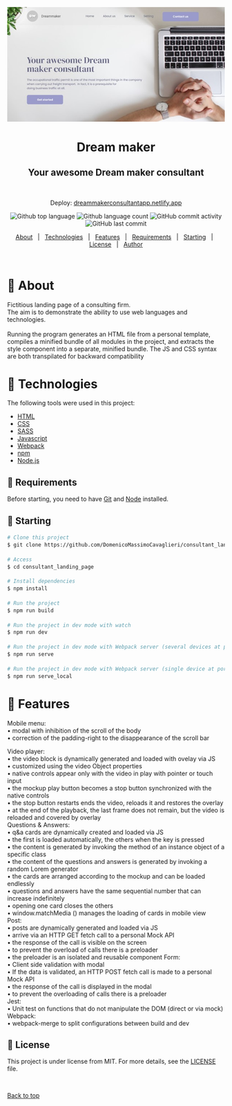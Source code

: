 <div align="center" id="top"> 
  <img src="https://raw.githubusercontent.com/DomenicoMassimoCavaglieri/consultant_landing_page/dev/src/assets/images/open_graph_image.jpg" alt="Consultant_landing_page" />
  <h1 align="center">Dream maker</h1>
  <h2 align="center">Your awesome Dream maker consultant</h2>

  &#xa0;
  <p>Deploy:
  <a href="https://dreammakerconsultantapp.netlify.app/?">dreammakerconsultantapp.netlify.app</a>
</div>


<p align="center">
  <img alt="Github top language" src="https://img.shields.io/github/languages/top/DomenicoMassimoCavaglieri/consultant_landing_page?color=56BEB8">

  <img alt="Github language count" src="https://img.shields.io/github/languages/count/DomenicoMassimoCavaglieri/consultant_landing_page?color=56BEB8">

  <img alt="GitHub commit activity" src="https://img.shields.io/github/commit-activity/w/DomenicoMassimoCavaglieri/consultant_landing_page">

  <img alt="GitHub last commit" src="https://img.shields.io/github/last-commit/DomenicoMassimoCavaglieri/consultant_landing_page">
</p>

<!-- Status -->

<!-- <h4 align="center"> 
	🚧  Consultant_landing_page 🚀 Under construction...  🚧
</h4> 

<hr> -->

<p align="center">
  <a href="#about">About</a> &#xa0; | &#xa0; 
  <a href="#technologies">Technologies</a> &#xa0; | &#xa0;
  <a href="#features">Features</a> &#xa0; | &#xa0;
  <a href="#white_check_mark-requirements">Requirements</a> &#xa0; | &#xa0;
  <a href="#starting">Starting</a> &#xa0; | &#xa0;
  <a href="#memo-license">License</a> &#xa0; | &#xa0;
  <a href="https://github.com/DomenicoMassimoCavaglieri" target="_blank">Author</a>
</p>

<br>

# :pushpin: About ##

Fictitious landing page of a consulting firm.<br>
The aim is to demonstrate the ability to use web languages and technologies.<br>
<br>
Running the program generates an HTML file from a personal template, compiles a minified bundle of all modules in the project, and extracts the style component into a separate, minified bundle. The JS and CSS syntax are both transpilated for backward compatibility

# :pushpin: Technologies ##

The following tools were used in this project:

- [HTML](https://html.spec.whatwg.org/multipage/)
- [CSS](https://www.w3.org/Style/CSS/)
- [SASS](https://sass-lang.com/)
- [Javascript](https://www.ecma-international.org/publications-and-standards/standards/ecma-262/)
- [Webpack](https://webpack.js.org/)
- [npm](https://docs.npmjs.com/)
- [Node.js](https://nodejs.org/en/)


## :pushpin: Requirements ##

Before starting, you need to have [Git](https://git-scm.com) and [Node](https://nodejs.org/en/) installed.

## :pushpin: Starting ##

```bash
# Clone this project
$ git clone https://github.com/DomenicoMassimoCavaglieri/consultant_landing_page.git

# Access
$ cd consultant_landing_page

# Install dependencies
$ npm install 

# Run the project
$ npm run build

# Run the project in dev mode with watch
$ npm run dev

# Run the project in dev mode with Webpack server (several devices at port 3000)
$ npm run serve

# Run the project in dev mode with Webpack server (single device at port 8080)
$ npm run serve_local
```


# :pushpin: Features ##

Mobile menu:<br>
• modal with inhibition of the scroll of the body<br>
• correction of the padding-right to the disappearance of the scroll bar<br>

Video player:<br>
• the video block is dynamically generated and loaded with ovelay via JS<br>
• customized using the video Object properties<br>
• native controls appear only with the video in play with pointer or touch input<br>
• the mockup play button becomes a stop button synchronized with the native controls<br>
• the stop button restarts ends the video, reloads it and restores the overlay<br>
• at the end of the playback, the last frame does not remain, but the video is reloaded and covered by overlay<br>
Questions & Answers:<br>
• q&a cards are dynamically created and loaded via JS<br>
• the first is loaded automatically, the others when the key is pressed<br>
• the content is generated by invoking the method of an instance object of a specific class<br>
• the content of the questions and answers is generated by invoking a random Lorem generator<br>
• the cards are arranged according to the mockup and can be loaded endlessly<br>
• questions and answers have the same sequential number that can increase indefinitely<br>
• opening one card closes the others<br>
• window.matchMedia () manages the loading of cards in mobile view<br>
Post:<br>
• posts are dynamically generated and loaded via JS<br>
• arrive via an HTTP GET fetch call to a personal Mock API<br>
• the response of the call is visible on the screen<br>
• to prevent the overload of calls there is a preloader<br>
• the preloader is an isolated and reusable component
Form:<br>
• Client side validation with modal<br>
• If the data is validated, an HTTP POST fetch call is made to a personal Mock API<br>
• the response of the call is displayed in the modal<br>
• to prevent the overloading of calls there is a preloader<br>
Jest:<br>
• Unit test on functions that do not manipulate the DOM (direct or via mock)<br>
Webpack:<br>
• webpack-merge to split configurations between build and dev<br>


## :memo: License ##

This project is under license from MIT. For more details, see the [LICENSE](LICENSE.md) file.




&#xa0;

<a href="#top">Back to top</a>
